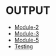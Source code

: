 # OUTPUT


<ul>
  <li>
    <a href="https://warrior258.github.io/Coursea-HTML-CSS-JS/module-2/index.html">Module-2</a>
  </li>
  
  <li>
    <a href="https://warrior258.github.io/Coursea-HTML-CSS-JS/module-3/index.html">Module-3</a>
  </li>
  
  <li>
    <a href="https://warrior258.github.io/Coursea-HTML-CSS-JS/module-5/index.html">Module-5</a>
  </li>
  
  <li>
    <a href="https://warrior258.github.io/Coursea-HTML-CSS-JS/Course-Site/SignUP.html">Testing</a>
  </li>
</ul>
